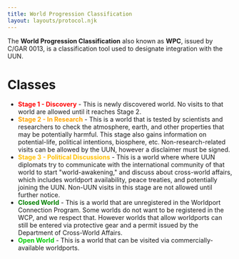 ```yaml
---
title: World Progression Classification
layout: layouts/protocol.njk
---
```


The **World Progression Classification** also known as **WPC**, issued by C/GAR 0013, is a classification tool used to designate integration with the UUN.

# Classes
- **<span style="color:red;">Stage 1 - Discovery</span>** - This is newly discovered world. No visits to that world are allowed until it reaches Stage 2.
- **<span style="color:orange;">Stage 2 - In Research</span>** - This is a world that is tested by scientists and researchers to check the atmosphere, earth, and other properties that may be potentially harmful. This stage also gains information on potential-life, political intentions, biosphere, etc. Non-research-related visits can be allowed by the UUN, however a disclaimer must be signed.
- **<span style="color:#ffbf00;">Stage 3 - Political Discussions</span>** - This is a world where where UUN diplomats try to communicate with the international community of that world to start "world-awakening," and discuss about cross-world affairs, which includes worldport availability, peace treaties, and potentially joining the UUN. Non-UUN visits in this stage are not allowed until further notice.
- **<span style="color:green;">Closed World</span>** - This is a world that are unregistered in the Worldport Connection Program. Some worlds do not want to be registered in the WCP, and we respect that. However worlds that allow worldports can still be entered via protective gear and a permit issued by the Department of Cross-World Affairs.
- **<span style="color:#0c0;">Open World</span>** - This is a world that can be visited via commercially-available worldports.
